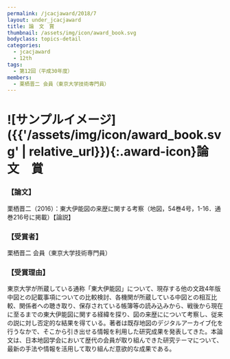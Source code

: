 ```yaml
---
permalink: /jcacjaward/2018/7
layout: under_jcacjaward
title: 論　文　賞
thumbnail: /assets/img/icon/award_book.svg
bodyclass: topics-detail
categories:
  - jcacjaward
  - 12th
tags:
  - 第12回（平成30年度）
members:
  - 栗栖晋二 会員（東京大学技術専門員）
---
```


# ![サンプルイメージ]({{'/assets/img/icon/award_book.svg' | relative_url}}){:.award-icon}論　文　賞

### 【論文】

栗栖晋二（2016）：東大伊能図の来歴に関する考察（地図，54巻4号，1-16．通巻216号に掲載）【論説】

### 【受賞者】

栗栖晋二 会員（東京大学技術専門員）

### 【受賞理由】

東京大学が所蔵している通称「東大伊能図」について、現存する他の文政4年版中図との記載事項についての比較検討、各機関が所蔵している中図との相互比較、関係者への聴き取り、保存されている帳簿等の読み込みから、戦後から現在に至るまでの東大伊能図に関する経緯を探り、図の来歴にについて考察し、従来の説に対し否定的な結果を得ている。著者は既存地図のデジタルアーカイブ化を行うなかで、そこから引き出せる情報を利用した研究成果を発表してきた。本論文は、日本地図学会において歴代の会員が取り組んできた研究テーマについて、最新の手法や情報を活用して取り組んだ意欲的な成果である。
